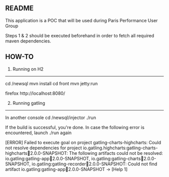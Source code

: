 README
------
This application is a POC that will be used during Paris Performance User Group

Steps 1 & 2 should be executed beforehand in order to fetch all required maven dependencies.

HOW-TO
------

1) Running on H2
----------------
cd <Checkout dir>/newsql
mvn install 
cd front
mvn jetty:run

firefox http://localhost:8080/


2) Running gatling
------------------
In another console
cd <Checkout dir>/newsql/injector
./run

If the build is successful, you're done. In case the following error is encountered, launch ./run again

[ERROR] Failed to execute goal on project gatling-charts-highcharts: Could not resolve dependencies for project io.gatling.highcharts:gatling-charts-highcharts:jar:2.0.0-SNAPSHOT: The following artifacts could not be resolved: io.gatling:gatling-app:jar:2.0.0-SNAPSHOT, io.gatling:gatling-charts:jar:2.0.0-SNAPSHOT, io.gatling:gatling-recorder:jar:2.0.0-SNAPSHOT: Could not find artifact io.gatling:gatling-app:jar:2.0.0-SNAPSHOT -> [Help 1]

